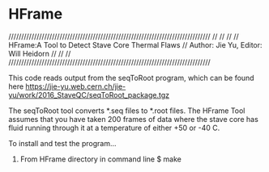 # HFrame

///////////////////////////////////////////////////////////////////////////////
//
//
//
//                 HFrame:A Tool to Detect Stave Core Thermal Flaws
//                 Author: Jie Yu, Editor: Will Heidorn
//
//
//
///////////////////////////////////////////////////////////////////////////////

This code reads output from the seqToRoot program, which can be found here
https://jie-yu.web.cern.ch/jie-yu/work/2016_StaveQC/seqToRoot_package.tgz 

The seqToRoot tool converts *.seq files to *.root files. The HFrame Tool 
assumes that you have taken 200 frames of data where the stave core has fluid 
running through it at a temperature of either +50 or -40 C.

To install and test the program...

1. From HFrame directory in command line
$ make


